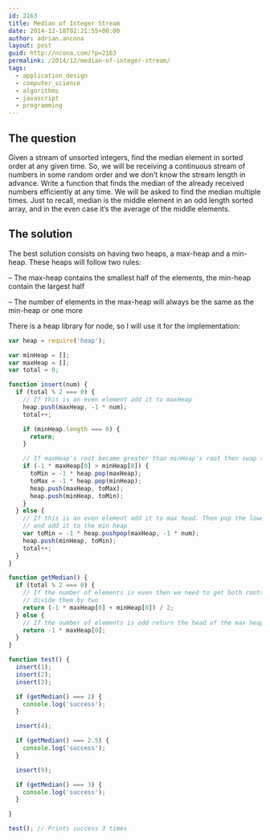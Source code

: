 ```yaml
---
id: 2163
title: Median of Integer Stream
date: 2014-12-18T02:21:55+00:00
author: adrian.ancona
layout: post
guid: http://ncona.com/?p=2163
permalink: /2014/12/median-of-integer-stream/
tags:
  - application_design
  - computer_science
  - algorithms
  - javascript
  - programming
---
```

## The question

Given a stream of unsorted integers, find the median element in sorted order at any given time. So, we will be receiving a continuous stream of numbers in some random order and we don’t know the stream length in advance. Write a function that finds the median of the already received numbers efficiently at any time. We will be asked to find the median multiple times. Just to recall, median is the middle element in an odd length sorted array, and in the even case it’s the average of the middle elements.

<!--more-->

## The solution

The best solution consists on having two heaps, a max-heap and a min-heap. These heaps will follow two rules:
  
&#8211; The max-heap contains the smallest half of the elements, the min-heap contain the largest half
  
&#8211; The number of elements in the max-heap will always be the same as the min-heap or one more

There is a heap library for node, so I will use it for the implementation:

```js
var heap = require('heap');

var minHeap = [];
var maxHeap = [];
var total = 0;

function insert(num) {
  if (total % 2 === 0) {
    // If this is an even element add it to maxHeap
    heap.push(maxHeap, -1 * num);
    total++;

    if (minHeap.length === 0) {
      return;
    }

    // If maxHeap's root became greater than minHeap's root then swap the roots
    if (-1 * maxHeap[0] > minHeap[0]) {
      toMin = -1 * heap.pop(maxHeap);
      toMax = -1 * heap.pop(minHeap);
      heap.push(maxHeap, toMax);
      heap.push(minHeap, toMin);
    }
  } else {
    // If this is an even element add it to max head. Then pop the lowest element
    // and add it to the min heap
    var toMin = -1 * heap.pushpop(maxHeap, -1 * num);
    heap.push(minHeap, toMin);
    total++;
  }
}

function getMedian() {
  if (total % 2 === 0) {
    // If the number of elements is even then we need to get both roots and
    // divide them by two
    return (-1 * maxHeap[0] + minHeap[0]) / 2;
  } else {
    // If the number of elements is odd return the head of the max heap
    return -1 * maxHeap[0];
  }
}

function test() {
  insert(1);
  insert(2);
  insert(3);

  if (getMedian() === 2) {
    console.log('success');
  }

  insert(4);

  if (getMedian() === 2.5) {
    console.log('success');
  }

  insert(9);

  if (getMedian() === 3) {
    console.log('success');
  }

}

test(); // Prints success 3 times
```
